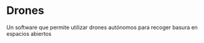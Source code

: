 # Drones
Un software que permite utilizar drones autónomos para recoger basura en espacios abiertos
